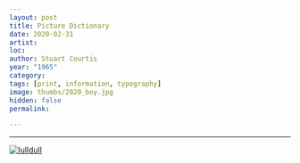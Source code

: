 ```yaml
---
layout: post
title: Picture Dictionary
date: 2020-02-31
artist: 
loc: 
author: Stuart Courtis
year: "1965"
category: 
tags: [print, information, typography]
image: thumbs/2020_boy.jpg
hidden: false
permalink:

---
```






---


<div class="post_image">
	<a href="{{ site.baseurl }}/images/posts/2020_boy/001.jpg" target="_blank">
	<img src="{{ site.baseurl }}/images/posts/2020_boy/001.jpg" alt="lulldull"></a>
</div>

